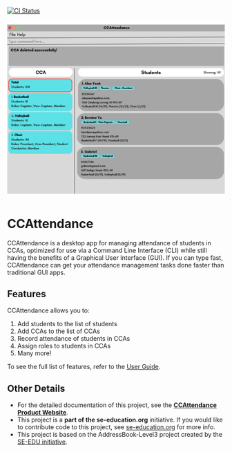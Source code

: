 [![CI Status](https://github.com/AY2425S2-CS2103T-T09-4/tp/workflows/Java%20CI/badge.svg)](https://github.com/AY2425S2-CS2103T-T09-4/tp/actions)

![Ui](docs/images/Ui.png)

# CCAttendance
CCAttendance is a desktop app for managing attendance of students in CCAs, optimized for use via a Command Line Interface (CLI) while still having the benefits of a Graphical User Interface (GUI). If you can type fast, CCAttendance can get your attendance management tasks done faster than traditional GUI apps.

## Features
CCAttendance allows you to:
  1. Add students to the list of students
  2. Add CCAs to the list of CCAs
  3. Record attendance of students in CCAs
  4. Assign roles to students in CCAs
  5. Many more!

To see the full list of features, refer to the [User Guide](https://ay2425s2-cs2103t-t09-4.github.io/tp/UserGuide.html).

## Other Details
* For the detailed documentation of this project, see the **[CCAttendance Product Website](https://ay2425s2-cs2103t-t09-4.github.io/tp/)**.
* This project is a **part of the se-education.org** initiative. If you would like to contribute code to this project, see [se-education.org](https://se-education.org/#contributing-to-se-edu) for more info.
* This project is based on the AddressBook-Level3 project created by the [SE-EDU initiative](https://se-education.org/).
